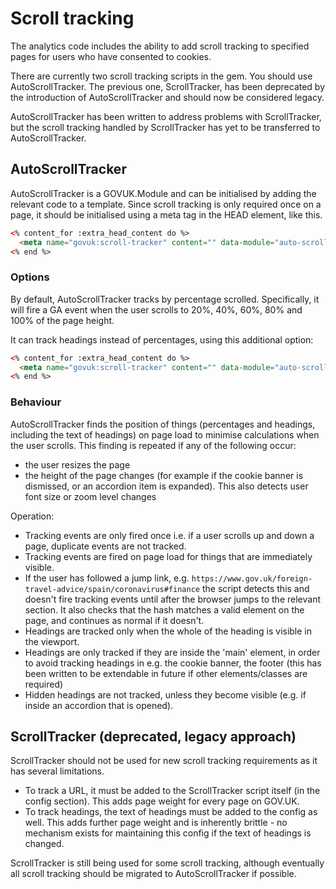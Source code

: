 # Scroll tracking

The analytics code includes the ability to add scroll tracking to specified pages for users who have consented to cookies.

There are currently two scroll tracking scripts in the gem. You should use AutoScrollTracker. The previous one, ScrollTracker, has been deprecated by the introduction of AutoScrollTracker and should now be considered legacy.

AutoScrollTracker has been written to address problems with ScrollTracker, but the scroll tracking handled by ScrollTracker has yet to be transferred to AutoScrollTracker.

## AutoScrollTracker

AutoScrollTracker is a GOVUK.Module and can be initialised by adding the relevant code to a template. Since scroll tracking is only required once on a page, it should be initialised using a meta tag in the HEAD element, like this.

```html
<% content_for :extra_head_content do %>
  <meta name="govuk:scroll-tracker" content="" data-module="auto-scroll-tracker"/>
<% end %>
```

### Options

By default, AutoScrollTracker tracks by percentage scrolled. Specifically, it will fire a GA event when the user scrolls to 20%, 40%, 60%, 80% and 100% of the page height.

It can track headings instead of percentages, using this additional option:

```html
<% content_for :extra_head_content do %>
  <meta name="govuk:scroll-tracker" content="" data-module="auto-scroll-tracker" data-track-type="headings"/>
<% end %>
```

### Behaviour

AutoScrollTracker finds the position of things (percentages and headings, including the text of headings) on page load to minimise calculations when the user scrolls. This finding is repeated if any of the following occur:

- the user resizes the page
- the height of the page changes (for example if the cookie banner is dismissed, or an accordion item is expanded). This also detects user font size or zoom level changes

Operation:

- Tracking events are only fired once i.e. if a user scrolls up and down a page, duplicate events are not tracked.
- Tracking events are fired on page load for things that are immediately visible.
- If the user has followed a jump link, e.g. `https://www.gov.uk/foreign-travel-advice/spain/coronavirus#finance` the script detects this and doesn't fire tracking events until after the browser jumps to the relevant section. It also checks that the hash matches a valid element on the page, and continues as normal if it doesn't.
- Headings are tracked only when the whole of the heading is visible in the viewport.
- Headings are only tracked if they are inside the 'main' element, in order to avoid tracking headings in e.g. the cookie banner, the footer (this has been written to be extendable in future if other elements/classes are required)
- Hidden headings are not tracked, unless they become visible (e.g. if inside an accordion that is opened).

## ScrollTracker (deprecated, legacy approach)

ScrollTracker should not be used for new scroll tracking requirements as it has several limitations.

- To track a URL, it must be added to the ScrollTracker script itself (in the config section). This adds page weight for every page on GOV.UK.
- To track headings, the text of headings must be added to the config as well. This adds further page weight and is inherently brittle - no mechanism exists for maintaining this config if the text of headings is changed.

ScrollTracker is still being used for some scroll tracking, although eventually all scroll tracking should be migrated to AutoScrollTracker if possible.
